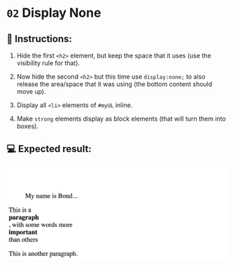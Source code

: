 # `02` Display None

## 📝 Instructions:

1. Hide the first `<h2>` element, but keep the space that it uses (use the visibility rule for that).

2. Now hide the second `<h2>` but this time use `display:none;` to also release the area/space that it was using (the bottom content should move up).

3. Display all `<li>` elements of `#myUL` inline.

4. Make `strong` elements display as block elements (that will turn them into boxes).

## 💻 Expected result:

![02-Display-none](../../.learn/assets/ccOZ42Q.png?raw=true)
